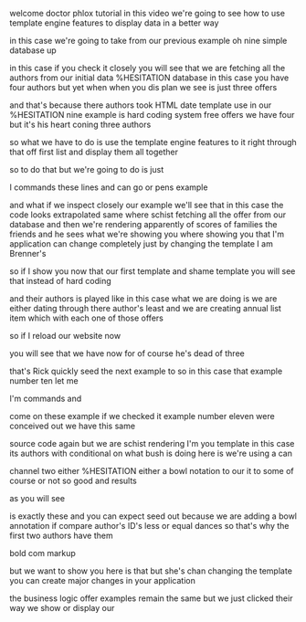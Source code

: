 welcome doctor phlox tutorial in this video we're going to see how to use template engine features to display data in a better way 

in this case we're going to take from our previous example oh nine simple database up 

in this case if you check it closely you will see that we are fetching all the authors from our initial data %HESITATION database in this case you have four authors but yet when when you dis plan we see is just three offers 

and that's because there authors took HTML date template use in our %HESITATION nine example is hard coding system free offers we have four but it's his heart coning three authors 

so what we have to do is use the template engine features to it right through that off first list and display them all together 

so to do that but we're going to do is just 

I commands these lines and can go or pens example 

and what if we inspect closely our example we'll see that in this case the code looks extrapolated same where schist fetching all the offer from our database and then we're rendering apparently of scores of families the friends and he sees what we're showing you where showing you that I'm application can change completely just by changing the template I am Brenner's 

so if I show you now that our first template and shame template you will see that instead of hard coding 

and their authors is played like in this case what we are doing is we are either dating through there author's least and we are creating annual list item which with each one of those offers 

so if I reload our website now 

you will see that we have now for of course he's dead of three 

that's Rick quickly seed the next example to so in this case that example number ten let me 

I'm commands and 

come on these example if we checked it example number eleven were conceived out we have this same 

source code again but we are schist rendering I'm you template in this case its authors with conditional on what bush is doing here is we're using a can 

channel two either %HESITATION either a bowl notation to our it to some of course or not so good and results 

as you will see 

is exactly these and you can expect seed out because we are adding a bowl annotation if compare author's ID's less or equal dances so that's why the first two authors have them 

bold com markup 

but we want to show you here is that but she's chan changing the template you can create major changes in your application 

the business logic offer examples remain the same but we just clicked their way we show or display our
